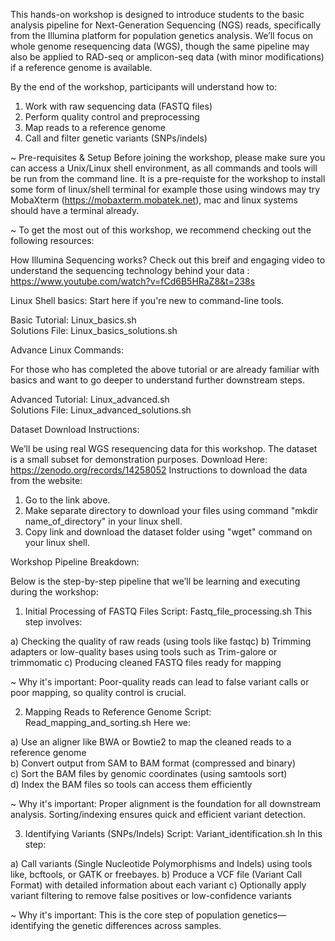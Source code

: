This hands-on workshop is designed to introduce students to the basic analysis pipeline for Next-Generation Sequencing (NGS) reads, specifically from the Illumina platform for population genetics analysis.
We’ll focus on whole genome resequencing data (WGS), though the same pipeline may also be applied to RAD-seq or amplicon-seq data (with minor modifications) if a reference genome is available.

By the end of the workshop, participants will understand how to:

1. Work with raw sequencing data (FASTQ files)
2. Perform quality control and preprocessing
3. Map reads to a reference genome
4. Call and filter genetic variants (SNPs/indels)

~ Pre-requisites & Setup
Before joining the workshop, please make sure you can access a Unix/Linux shell environment, as all commands and tools will be run from the command line.
It is a pre-requiste for the workshop to install some form of linux/shell terminal for example those using windows may try MobaXterm (https://mobaxterm.mobatek.net), mac and linux systems should have a terminal already.

~ To get the most out of this workshop, we recommend checking out the following resources: 

 How Illumina Sequencing works?
Check out this breif and engaging video to understand the sequencing technology behind your data : https://www.youtube.com/watch?v=fCd6B5HRaZ8&t=238s

Linux Shell basics: 
Start here if you're new to command-line tools.

Basic Tutorial: Linux_basics.sh \
Solutions File: Linux_basics_solutions.sh

Advance Linux Commands:

For those who has completed the above tutorial or are already familiar with basics and want to go deeper to understand further downstream steps.  

Advanced Tutorial: Linux_advanced.sh \
Solutions File: Linux_advanced_solutions.sh

Dataset Download Instructions:

We’ll be using real WGS resequencing data for this workshop. The dataset is a small subset for demonstration purposes.
Download Here: https://zenodo.org/records/14258052
Instructions to download the data from the website:
1. Go to the link above.
2. Make separate directory to download your files using command "mkdir name_of_directory" in your linux shell.
3. Copy link and download the dataset folder using "wget" command on your linux shell.

Workshop Pipeline Breakdown: 

Below is the step-by-step pipeline that we’ll be learning and executing during the workshop:

1. Initial Processing of FASTQ Files
Script: Fastq_file_processing.sh
This step involves:

a) Checking the quality of raw reads (using tools like fastqc)
b) Trimming adapters or low-quality bases using tools such as Trim-galore or trimmomatic
c) Producing cleaned FASTQ files ready for mapping

~ Why it's important: Poor-quality reads can lead to false variant calls or poor mapping, so quality control is crucial.


2. Mapping Reads to Reference Genome
Script: Read_mapping_and_sorting.sh
Here we:

a) Use an aligner like BWA or Bowtie2 to map the cleaned reads to a reference genome \
b) Convert output from SAM to BAM format (compressed and binary) \
c) Sort the BAM files by genomic coordinates (using samtools sort) \
d) Index the BAM files so tools can access them efficiently

~ Why it's important: Proper alignment is the foundation for all downstream analysis. Sorting/indexing ensures quick and efficient variant detection.


3. Identifying Variants (SNPs/Indels)
Script: Variant_identification.sh
In this step:

a) Call variants (Single Nucleotide Polymorphisms and Indels) using tools like, bcftools, or GATK or freebayes.
b) Produce a VCF file (Variant Call Format) with detailed information about each variant
c) Optionally apply variant filtering to remove false positives or low-confidence variants

~ Why it's important: This is the core step of population genetics—identifying the genetic differences across samples.
